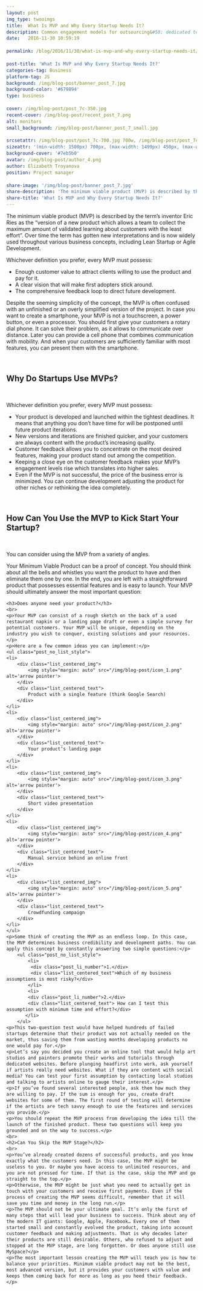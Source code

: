 ```yaml
---
layout: post
img_type: twooimgs
title:  What Is MVP and Why Every Startup Needs It?
description: Common engagement models for outsourcing&#58; dedicated team, time & material, fixed price.
date:   2016-11-30 10:59:19

permalink: /blog/2016/11/30/what-is-mvp-and-why-every-startup-needs-it/

post-title: 'What Is MVP and Why Every Startup Needs It?'
categories-tag: Business
platform-tag: JS
background: /img/blog-post/banner_post_7.jpg
background-color: '#679894'
type: business

cover: /img/blog-post/post_7c-350.jpg
recent-cover: /img/blog-post/recent_post_7.png
alt: monitors
small_background: /img/blog-post/banner_post_7_small.jpg

srcsetattr: /img/blog-post/post_7c-700.jpg 700w, /img/blog-post/post_7c-450.jpg 450w, /img/blog-post/post_7c-350.jpg 350w
sizeattr: '(min-width: 1500px) 700px, (max-width: 1499px) 450px, (max-width: 1000px) 350px, 700px'
background-cover: '#7eb5b0'
avatar: /img/blog-post/author_4.png
author: Elizabeth Troyanova
position: Project manager

share-image: '/img/blog-post/banner_post_7.jpg'
share-description: 'The minimum viable product (MVP) is described by the term’s inventor Eric Ries as the “version of a new product which allows a team to collect the maximum amount of validated learning about customers with the least effort”. Over time the term has gotten new interpretations and is now widely used throughout various business concepts, including Lean Startup or Agile Development'
share-title: 'What Is MVP and Why Every Startup Needs It?'
---
```


<div class="post-body p-t-6rem">
    <p>The minimum viable product (MVP) is described by the term’s inventor Eric Ries as the “version of a new product which allows a team to collect the maximum amount of validated learning about customers with the least effort”. Over time the term has gotten new interpretations and is now widely used throughout various business concepts, including Lean Startup or Agile Development.</p>
    <p>Whichever definition you prefer, every MVP must possess:</p>
    <ul class="post_ul_arrow">
        <li>Enough customer value to attract clients willing to use the product and pay for it.</li>
        <li>A clear vision that will make first adopters stick around.</li>
        <li>The comprehensive feedback loop to direct future development.</li>
    </ul>
    <p>Despite the seeming simplicity of the concept, the MVP is often confused with an unfinished or an overly simplified version of the project. In case you want to create a smartphone, your MVP is not a touchscreen, a power button, or even a processor. You should first give your customers a rotary dial phone. It can solve their problem, as it allows to communicate over distance. Later you can provide a cell phone that combines communication with mobility. And when your customers are sufficiently familiar with most features, you can present them with the smartphone.</p>
    <br>
    <h2>Why Do Startups Use MVPs?</h2>
    <br>
    <p>Whichever definition you prefer, every MVP must possess:</p>
    <ul class="post_ul_arrow">
        <li>Your product is developed and launched within the tightest deadlines. It means that anything you don’t have time for will be postponed until future product iterations.</li>
        <li>New versions and iterations are finished quicker, and your customers are always content with the product’s increasing quality.</li>
        <li>Customer feedback allows you to concentrate on the most desired features, making your product stand out among the competition.</li>
        <li>Keeping a close eye on the customer feedback makes your MVP’s engagement levels rise which translates into higher sales.	 </li>
        <li>Even if the MVP is not successful, the price of the business error is minimized. You can continue development adjusting the product for other niches or rethinking the idea completely.</li>
    </ul>
    <br>
    <h2>How Can You Use the MVP to Kick Start Your Startup?</h2>
    <br>
    <p>You can consider using the MVP from a variety of angles.</p>
    <p>Your Minimum Viable Product can be a proof of concept. You should think about all the bells and whistles you want the product to have and then eliminate them one by one. In the end, you are left with a straightforward product that possesses essential features and is easy to launch. Your MVP should ultimately answer the most important question:</p>

    <h3>Does anyone need your product?</h3>
    <br>
    <p>Your MVP can consist of a rough sketch on the back of a used restaurant napkin or a landing page draft or even a simple survey for potential customers. Your MVP will be unique, depending on the industry you wish to conquer, existing solutions and your resources.</p>
    <p>Here are a few common ideas you can implement:</p>
    <ul class="post_no_list_style">
    <li>
        <div class="list_centered_img">
            <img style="margin: auto" src="/img/blog-post/icon_1.png" alt='arrow pointer'>
        </div>
        <div class="list_centered_text">
            Product with a single feature (think Google Search)
        </div>
    </li>
    <li>
        <div class="list_centered_img">
            <img style="margin: auto" src="/img/blog-post/icon_2.png" alt='arrow pointer'>
        </div>
        <div class="list_centered_text">
            Your product’s landing page
        </div>
    </li>
    <li>
        <div class="list_centered_img">
            <img style="margin: auto" src="/img/blog-post/icon_3.png" alt='arrow pointer'>
        </div>
        <div class="list_centered_text">
            Short video presentation
        </div>
    </li>
    <li>
        <div class="list_centered_img">
            <img style="margin: auto" src="/img/blog-post/icon_4.png" alt='arrow pointer'>
        </div>
        <div class="list_centered_text">
            Manual service behind an online front
        </div>
    </li>
    <li>
        <div class="list_centered_img">
            <img style="margin: auto" src="/img/blog-post/icon_5.png" alt='arrow pointer'>
        </div>
        <div class="list_centered_text">
            Crowdfunding campaign
        </div>
    </li>
    </ul>
    <p>Some think of creating the MVP as an endless loop. In this case, the MVP determines business credibility and development paths. You can apply this concept by constantly answering two simple questions:</p>
        <ul class="post_no_list_style">
            <li>
             <div class="post_li_number">1.</div>
             <div class="list_centered_text">Which of my business assumptions is most risky?</div>
            </li>
            <li>
            <div class="post_li_number">2.</div>
            <div class="list_centered_text"> How can I test this assumption with minimum time and effort?</div>
           </li>
        </ul>
    <p>This two-question test would have helped hundreds of failed startups determine that their product was not actually needed on the market, thus saving them from wasting months developing products no one would pay for.</p>
    <p>Let’s say you decided you create an online tool that would help art studios and painters promote their works and tutorials through dedicated websites. Before plunging headfirst into work, ask yourself if artists really need websites. What if they are content with social media? You can test your first assumption by contacting local studios and talking to artists online to gauge their interest.</p>
    <p>If you’ve found several interested people, ask them how much they are willing to pay. If the sum is enough for you, create draft websites for some of them. The first round of testing will determine if the artists are tech savvy enough to use the features and services you provide.</p>
    <p>You should repeat the MVP process from developing the idea till the launch of the finished product. These two questions will keep you grounded and on the way to success.</p>
    <br>
    <h2>Can You Skip the MVP Stage?</h2>
    <br>
    <p>You’ve already created dozens of successful products, and you know exactly what the customers need. In this case, the MVP might be useless to you. Or maybe you have access to unlimited resources, and you are not pressed for time. If that is the case, skip the MVP and go straight to the top.</p>
    <p>Otherwise, the MVP might be just what you need to actually get in touch with your customers and receive first payments. Even if the process of creating the MVP seems difficult, remember that it will save you time and money in the long run.</p>
    <p>The MVP should not be your ultimate goal. It’s only the first of many steps that will lead your business to success. Think about any of the modern IT giants: Google, Apple, Facebook… Every one of them started small and constantly evolved the product, taking into account customer feedback and making adjustments. That is why decades later their products are still desirable. Others, who refused to adjust and stopped at the MVP stage, are long forgotten. Or does anyone still use MySpace?</p>
    <p>The most important lesson creating the MVP will teach you is how to balance your priorities. Minimum viable product may not be the best, most advanced version, but it provides your customers with value and keeps them coming back for more as long as you heed their feedback.</p>
</div>